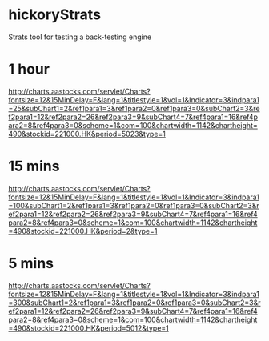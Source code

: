 # hickoryStrats
Strats tool for testing a back-testing engine

# 1 hour
http://charts.aastocks.com/servlet/Charts?fontsize=12&15MinDelay=F&lang=1&titlestyle=1&vol=1&Indicator=3&indpara1=25&subChart1=2&ref1para1=3&ref1para2=0&ref1para3=0&subChart2=3&ref2para1=12&ref2para2=26&ref2para3=9&subChart4=7&ref4para1=16&ref4para2=8&ref4para3=0&scheme=1&com=100&chartwidth=1142&chartheight=490&stockid=221000.HK&period=5023&type=1

# 15 mins
http://charts.aastocks.com/servlet/Charts?fontsize=12&15MinDelay=F&lang=1&titlestyle=1&vol=1&Indicator=3&indpara1=100&subChart1=2&ref1para1=3&ref1para2=0&ref1para3=0&subChart2=3&ref2para1=12&ref2para2=26&ref2para3=9&subChart4=7&ref4para1=16&ref4para2=8&ref4para3=0&scheme=1&com=100&chartwidth=1142&chartheight=490&stockid=221000.HK&period=2&type=1

# 5 mins
http://charts.aastocks.com/servlet/Charts?fontsize=12&15MinDelay=F&lang=1&titlestyle=1&vol=1&Indicator=3&indpara1=300&subChart1=2&ref1para1=3&ref1para2=0&ref1para3=0&subChart2=3&ref2para1=12&ref2para2=26&ref2para3=9&subChart4=7&ref4para1=16&ref4para2=8&ref4para3=0&scheme=1&com=100&chartwidth=1142&chartheight=490&stockid=221000.HK&period=5012&type=1
